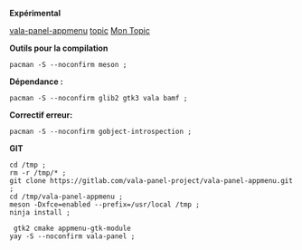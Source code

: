 **Expérimental**




[vala-panel-appmenu](https://github.com/rilian-la-te/vala-panel-appmenu#dependency-packages)
[topic](https://www.reddit.com/r/xfce/comments/pyzbrn/how_to_actually_enable_global_menu_in_xfce/)
[Mon Topic](https://forums.archlinux.fr/viewtopic.php?f=1&t=22413&p=177221#p177221)



**Outils pour la compilation**
```
pacman -S --noconfirm meson ;
```

**Dépendance :**
```
pacman -S --noconfirm glib2 gtk3 vala bamf ;
```

**Correctif erreur:**
```
pacman -S --noconfirm gobject-introspection ;
```


**GIT**
```
cd /tmp ;
rm -r /tmp/* ;
git clone https://gitlab.com/vala-panel-project/vala-panel-appmenu.git ;
cd /tmp/vala-panel-appmenu ;
meson -Dxfce=enabled --prefix=/usr/local /tmp ;
ninja install ;
```



```
 gtk2 cmake appmenu-gtk-module
yay -S --noconfirm vala-panel ;
```
